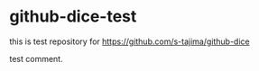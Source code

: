 # github-dice-test

this is test repository for https://github.com/s-tajima/github-dice

test comment.
